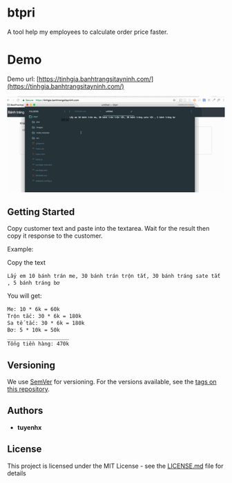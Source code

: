 # btpri

A tool help my employees to calculate order price faster.

# Demo

Demo url: [https://tinhgia.banhtrangsitayninh.com/](https://tinhgia.banhtrangsitayninh.com/)

![Demo image](./images/demo.gif)


## Getting Started




Copy customer text and paste into the textarea. Wait for the result then copy it response to the customer.

Example:

Copy the text
```
Lấy em 10 bánh trán me, 30 bánh trán trộn tắt, 30 bánh tráng sate tắt , 5 bánh tráng bơ
```

You will get:
```
Me: 10 * 6k = 60k
Trộn tắc: 30 * 6k = 180k
Sa tế tắc: 30 * 6k = 180k
Bơ: 5 * 10k = 50k
____________________
Tổng tiền hàng: 470k
```


## Versioning

We use [SemVer](http://semver.org/) for versioning. For the versions available, see the [tags on this repository](https://github.com/darkamenosa/btpri/tags). 

## Authors

* **tuyenhx**

## License

This project is licensed under the MIT License - see the [LICENSE.md](LICENSE.md) file for details
